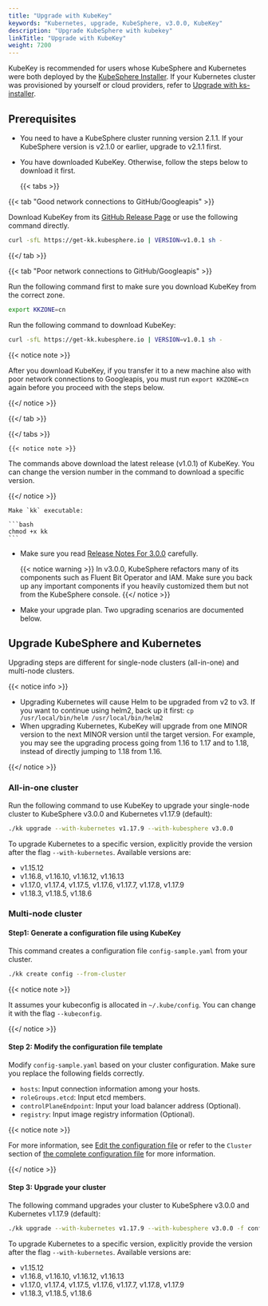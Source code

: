 ```yaml
---
title: "Upgrade with KubeKey"
keywords: "Kubernetes, upgrade, KubeSphere, v3.0.0, KubeKey"
description: "Upgrade KubeSphere with kubekey"
linkTitle: "Upgrade with KubeKey"
weight: 7200
---
```

KubeKey is recommended for users whose KubeSphere and Kubernetes were both deployed by the [KubeSphere Installer](https://v2-1.docs.kubesphere.io/docs/installation/all-in-one/#step-2-download-installer-package). If your Kubernetes cluster was provisioned by yourself or cloud providers, refer to [Upgrade with ks-installer](../upgrade-with-ks-installer).

## Prerequisites

- You need to have a KubeSphere cluster running version 2.1.1. If your KubeSphere version is v2.1.0 or earlier, upgrade to v2.1.1 first.

- You have downloaded KubeKey. Otherwise, follow the steps below to download it first.

    {{< tabs >}}

{{< tab "Good network connections to GitHub/Googleapis" >}}

Download KubeKey from its [GitHub Release Page](https://github.com/kubesphere/kubekey/releases) or use the following command directly.

```bash
curl -sfL https://get-kk.kubesphere.io | VERSION=v1.0.1 sh -
```

{{</ tab >}}

{{< tab "Poor network connections to GitHub/Googleapis" >}}

Run the following command first to make sure you download KubeKey from the correct zone.

```bash
export KKZONE=cn
```

Run the following command to download KubeKey:

```bash
curl -sfL https://get-kk.kubesphere.io | VERSION=v1.0.1 sh -
```

{{< notice note >}}

After you download KubeKey, if you transfer it to a new machine also with poor network connections to Googleapis, you must run `export KKZONE=cn` again before you proceed with the steps below.

{{</ notice >}} 

{{</ tab >}}

{{</ tabs >}}

    {{< notice note >}}

The commands above download the latest release (v1.0.1) of KubeKey. You can change the version number in the command to download a specific version.

{{</ notice >}} 

    Make `kk` executable:
    
    ```bash
    chmod +x kk
    ```

- Make sure you read [Release Notes For 3.0.0](../../release/release-v300/) carefully.

    {{< notice warning >}}
In v3.0.0, KubeSphere refactors many of its components such as Fluent Bit Operator and IAM. Make sure you back up any important components if you heavily customized them but not from the KubeSphere console.
    {{</ notice >}}

- Make your upgrade plan. Two upgrading scenarios are documented below.

## Upgrade KubeSphere and Kubernetes

Upgrading steps are different for single-node clusters (all-in-one) and multi-node clusters.

{{< notice info >}}

- Upgrading Kubernetes will cause Helm to be upgraded from v2 to v3. If you want to continue using helm2, back up it first: `cp /usr/local/bin/helm /usr/local/bin/helm2`
- When upgrading Kubernetes, KubeKey will upgrade from one MINOR version to the next MINOR version until the target version. For example, you may see the upgrading process going from 1.16 to 1.17 and to 1.18, instead of directly jumping to 1.18 from 1.16.

{{</ notice >}}

### All-in-one cluster

Run the following command to use KubeKey to upgrade your single-node cluster to KubeSphere v3.0.0 and Kubernetes v1.17.9 (default):

```bash
./kk upgrade --with-kubernetes v1.17.9 --with-kubesphere v3.0.0
```

To upgrade Kubernetes to a specific version, explicitly provide the version after the flag `--with-kubernetes`. Available versions are:

- v1.15.12
- v1.16.8, v1.16.10, v1.16.12, v1.16.13
- v1.17.0, v1.17.4, v1.17.5, v1.17.6, v1.17.7, v1.17.8, v1.17.9
- v1.18.3, v1.18.5, v1.18.6

### Multi-node cluster

#### Step1: Generate a configuration file using KubeKey

This command creates a configuration file `config-sample.yaml` from your cluster.

```bash
./kk create config --from-cluster
```

{{< notice note >}}

It assumes your kubeconfig is allocated in `~/.kube/config`. You can change it with the flag `--kubeconfig`.

{{</ notice >}}

#### Step 2: Modify the configuration file template

Modify `config-sample.yaml` based on your cluster configuration. Make sure you replace the following fields correctly.

- `hosts`: Input connection information among your hosts.
- `roleGroups.etcd`: Input etcd members.
- `controlPlaneEndpoint`: Input your load balancer address (Optional).
- `registry`: Input image registry information (Optional).

{{< notice note >}}

For more information, see [Edit the configuration file](../../installing-on-linux/introduction/multioverview/#2-edit-the-configuration-file) or refer to the `Cluster` section of [the complete configuration file](https://github.com/kubesphere/kubekey/blob/master/docs/config-example.md) for more information.

{{</ notice >}}

#### Step 3: Upgrade your cluster
The following command upgrades your cluster to KubeSphere v3.0.0 and Kubernetes v1.17.9 (default):

```bash
./kk upgrade --with-kubernetes v1.17.9 --with-kubesphere v3.0.0 -f config-sample.yaml
```

To upgrade Kubernetes to a specific version, explicitly provide the version after the flag `--with-kubernetes`. Available versions are:

- v1.15.12
- v1.16.8, v1.16.10, v1.16.12, v1.16.13
- v1.17.0, v1.17.4, v1.17.5, v1.17.6, v1.17.7, v1.17.8, v1.17.9
- v1.18.3, v1.18.5, v1.18.6
